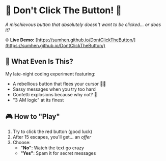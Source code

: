 # 🚨 **Don't Click The Button!** 🚨
*A mischievous button that absolutely doesn't want to be clicked... or does it?*  

🌐 **Live Demo:** [https://sumhen.github.io/DontClickTheButton/](https://sumhen.github.io/DontClickTheButton/)  

## 🤔 **What Even Is This?**  
My late-night coding experiment featuring:  
- A rebellious button that flees your cursor 🏃‍♂️  
- Sassy messages when you try too hard  
- Confetti explosions because why not? 🎉  
- "3 AM logic" at its finest  

## 🎮 **How to "Play"**  
1. Try to click the red button (good luck)  
2. After 15 escapes, you'll get... an *offer*  
3. Choose:  
   - **"No"**: Watch the text go crazy  
   - **"Yes"**: Spam it for secret messages  
